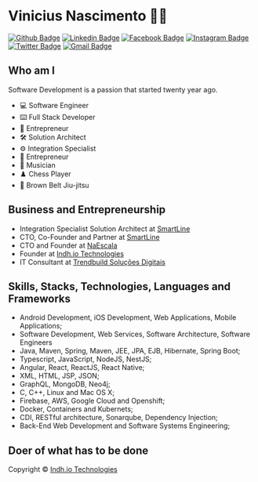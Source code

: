 

<!--
**indhio/indhio** is a ✨ _special_ ✨ repository because its `README.md` (this file) appears on your GitHub profile.

### Hi there 👋

Here are some ideas to get you started:

- 🔭 I’m currently working on ...
- 🌱 I’m currently learning ...
- 👯 I’m looking to collaborate on ...
- 🤔 I’m looking for help with ...
- 💬 Ask me about ...
- 📫 How to reach me: ...
- 😄 Pronouns: ...
- ⚡ Fun fact: ...
-->


# Vinicius Nascimento :man_technologist:

[![Github Badge](https://img.shields.io/badge/-Github-000?style=flat-square&logo=Github&logoColor=white&link=https://github.com/indhio)](https://github.com/indhio)
[![Linkedin Badge](https://img.shields.io/badge/-LinkedIn-blue?style=flat-square&logo=Linkedin&logoColor=white&link=https://www.linkedin.com/in/viniciusnitt/)](https://www.linkedin.com/in/viniciusnitt/)
[![Facebook Badge](https://img.shields.io/badge/Facebook-%231877F2.svg?&style=flat-square&logo=facebook&logoColor=white&link=https://www.facebook.com/vinicius.nitt/)](https://www.facebook.com/vinicius.nitt)
[![Instagram Badge](https://img.shields.io/badge/Instagram-%23E4405F.svg?&style=flat-square&logo=instagram&logoColor=white&link=https://www.instagram.com/vinicius.nitt/)](https://www.instagram.com/vinicius.nitt/)
[![Twitter Badge](https://img.shields.io/badge/-Twitter-1ca0f1?style=flat-square&labelColor=1ca0f1&logo=twitter&logoColor=white&link=https://twitter.com/viniciusnitt)](https://twitter.com/viniciusnitt)
[![Gmail Badge](https://img.shields.io/badge/-Gmail-c14438?style=flat-square&logo=Gmail&logoColor=white&link=mailto:viniciusnitt@gmail.com)](mailto:viniciusnitt@gmail.com)

## Who am I

Software Development is a passion that started twenty year ago.

 - 💻  Software Engineer
 - ⌨️  Full Stack Developer
 - 🚀  Entrepreneur
 - 🛠️  Solution Architect
 - ⚙️  Integration Specialist
 - 🚀  Entrepreneur
 - 🎸  Musician
 - ♟️  Chess Player
 - 🥋  Brown Belt Jiu-jitsu
 
## Business and Entrepreneurship

 - Integration Specialist Solution Architect at [SmartLine](https://smartlinepro.com.br)
 - CTO, Co-Founder and Partner at [SmartLine](https://smartlinepro.com.br)
 - CTO and Founder at [NaEscala](https://naescala.com.br) 
 - Founder at [Indh.io Technologies](https://indh.io)
 - IT Consultant at [Trendbuild Soluções Digitais](https://trendbuild.com.br)

## Skills, Stacks, Technologies, Languages and Frameworks

 - Android Development, iOS Development, Web Applications, Mobile Applications;
 - Software Development, Web Services, Software Architecture, Software Engineers
 - Java, Maven, Spring, Maven, JEE, JPA, EJB, Hibernate, Spring Boot;
 - Typescript, JavaScript, NodeJS, NestJS;
 - Angular, React, ReactJS, React Native;
 - XML, HTML, JSP, JSON;
 - GraphQL, MongoDB, Neo4j;
 - C, C++, Linux and Mac OS X;
 - Firebase, AWS, Google Cloud and Openshift;
 - Docker, Containers and Kubernets;
 - CDI, RESTful architecture, Sonarqube, Dependency Injection;
 - Back-End Web Development and Software Systems Engineering; 

## Doer of what has to be done

Copyright © [Indh.io Technologies](https://indh.io/)










